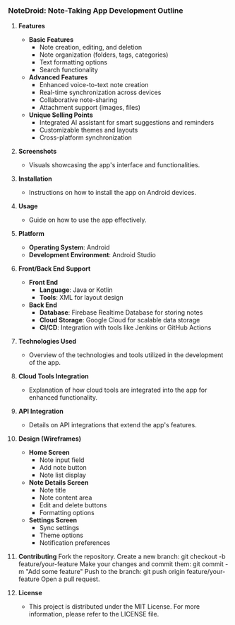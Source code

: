 ### NoteDroid: Note-Taking App Development Outline

1. **Features**
   - **Basic Features**
     - Note creation, editing, and deletion
     - Note organization (folders, tags, categories)
     - Text formatting options
     - Search functionality
   - **Advanced Features**
     - Enhanced voice-to-text note creation
     - Real-time synchronization across devices
     - Collaborative note-sharing
     - Attachment support (images, files)
   - **Unique Selling Points**
     - Integrated AI assistant for smart suggestions and reminders
     - Customizable themes and layouts
     - Cross-platform synchronization

2. **Screenshots**
   - Visuals showcasing the app's interface and functionalities.

3. **Installation**
   - Instructions on how to install the app on Android devices.

4. **Usage**
   - Guide on how to use the app effectively.

5. **Platform**
   - **Operating System**: Android
   - **Development Environment**: Android Studio

6. **Front/Back End Support**
   - **Front End**
     - **Language**: Java or Kotlin
     - **Tools**: XML for layout design
   - **Back End**
     - **Database**: Firebase Realtime Database for storing notes
     - **Cloud Storage**: Google Cloud for scalable data storage
     - **CI/CD**: Integration with tools like Jenkins or GitHub Actions

7. **Technologies Used**
   - Overview of the technologies and tools utilized in the development of the app.

8. **Cloud Tools Integration**
   - Explanation of how cloud tools are integrated into the app for enhanced functionality.

9. **API Integration**
   - Details on API integrations that extend the app's features.

10. **Design (Wireframes)**
    - **Home Screen**
      - Note input field
      - Add note button
      - Note list display
    - **Note Details Screen**
      - Note title
      - Note content area
      - Edit and delete buttons
      - Formatting options
    - **Settings Screen**
      - Sync settings
      - Theme options
      - Notification preferences

11. **Contributing**
    Fork the repository.
Create a new branch:
git checkout -b feature/your-feature
Make your changes and commit them:
git commit -m "Add some feature"
Push to the branch:
git push origin feature/your-feature
Open a pull request.

12. **License**
    - This project is distributed under the MIT License. For more information, please refer to the LICENSE file.

